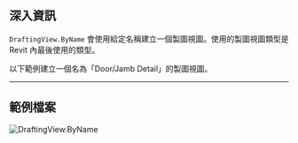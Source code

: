 ## 深入資訊
`DraftingView.ByName` 會使用給定名稱建立一個製圖視圖。使用的製圖視圖類型是 Revit 內最後使用的類型。

以下範例建立一個名為「Door/Jamb Detail」的製圖視圖。
___
## 範例檔案

![DraftingView.ByName](./Revit.Elements.Views.DraftingView.ByName_img.jpg)
